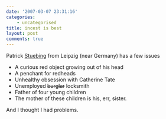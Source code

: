 ```yaml
---
date: '2007-03-07 23:31:16'
categories:
    - uncategorised
title: incest is best
layout: post
comments: true
---
```

Patrick [Stuebing](http://news.bbc.co.uk/1/hi/world/europe/6424937.stm)
from Leipzig (near Germany) has a few issues

-   A curious red object growing out of his head
-   A penchant for redheads
-   Unhealthy obsession with Catherine Tate
-   Unemployed ~~burglar~~ locksmith
-   Father of four young children
-   The mother of these children is his, err, sister.

And I thought I had problems.
